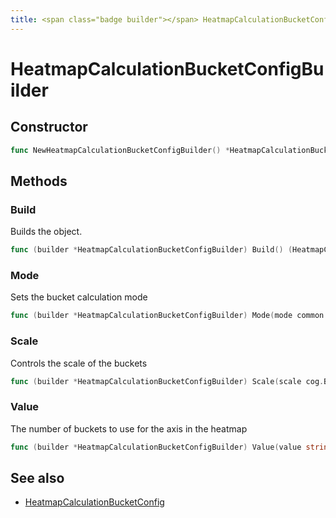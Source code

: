```yaml
---
title: <span class="badge builder"></span> HeatmapCalculationBucketConfigBuilder
---
```

# <span class="badge builder"></span> HeatmapCalculationBucketConfigBuilder

## Constructor

```go
func NewHeatmapCalculationBucketConfigBuilder() *HeatmapCalculationBucketConfigBuilder
```
## Methods

### <span class="badge object-method"></span> Build

Builds the object.

```go
func (builder *HeatmapCalculationBucketConfigBuilder) Build() (HeatmapCalculationBucketConfig, error)
```

### <span class="badge object-method"></span> Mode

Sets the bucket calculation mode

```go
func (builder *HeatmapCalculationBucketConfigBuilder) Mode(mode common.HeatmapCalculationMode) *HeatmapCalculationBucketConfigBuilder
```

### <span class="badge object-method"></span> Scale

Controls the scale of the buckets

```go
func (builder *HeatmapCalculationBucketConfigBuilder) Scale(scale cog.Builder[common.ScaleDistributionConfig]) *HeatmapCalculationBucketConfigBuilder
```

### <span class="badge object-method"></span> Value

The number of buckets to use for the axis in the heatmap

```go
func (builder *HeatmapCalculationBucketConfigBuilder) Value(value string) *HeatmapCalculationBucketConfigBuilder
```

## See also

 * <span class="badge object-type-struct"></span> [HeatmapCalculationBucketConfig](./object-HeatmapCalculationBucketConfig.md)
